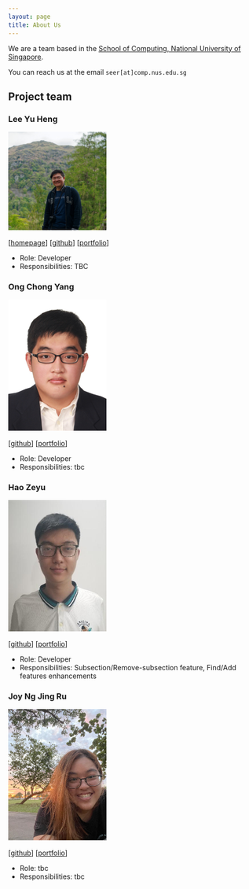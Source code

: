 ```yaml
---
layout: page
title: About Us
---
```


We are a team based in the [School of Computing, National University of Singapore](http://www.comp.nus.edu.sg).

You can reach us at the email `seer[at]comp.nus.edu.sg`

## Project team

### Lee Yu Heng

<img src="images/huggenguggen.png" width="200px">

[[homepage](https://www.yuhenglee.com)]
[[github](https://github.com/Huggenguggen)]
[[portfolio](team/huggenguggen.md)]

* Role: Developer
* Responsibilities: TBC

### Ong Chong Yang

<img src="images/lywich.png" width="200px">

[[github](http://github.com/lywich)]
[[portfolio](team/lywich.md)]

* Role: Developer
* Responsibilities: tbc

### Hao Zeyu

<img src="images/programmerhao.png" width="200px">

[[github](https://github.com/PROGRAMMERHAO)] [[portfolio](team/programmerhao.md)]

* Role: Developer
* Responsibilities: Subsection/Remove-subsection feature, Find/Add features enhancements

### Joy Ng Jing Ru

<img src="images/joyngjr.png" width="200px">

[[github](http://github.com/joyngjr)]
[[portfolio](team/joyngjr.md)]

* Role: tbc
* Responsibilities: tbc
